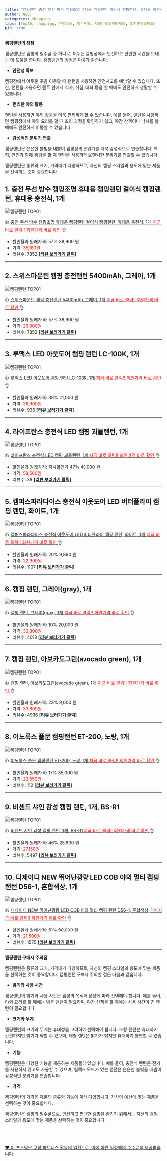 ```yaml
---
title: "캠핑랜턴 충전 무선 방수 캠핑조명 휴대용 캠핑랜턴 걸이식 캠핑랜턴, 휴대용 충전식, 1개 필수 필요 추천 제품 비교 최저 가격 비교 장점 구매 후기 구매평"
author: NEO.
categories: shopping
tags: [Top10, shopping, 유행상품, 필수구매, 지금바로클릭하세요, 놓치면후회해요]
pin: true
---
```

**캠핑랜턴의 장점**

캠핑랜턴은 캠핑의 필수품 중 하나로, 어두운 캠핑장에서 안전하고 편안한 시간을 보내는 데 도움을 줍니다. 캠핑랜턴의 장점은 다음과 같습니다.

* **안전성 확보**

캠핑장에서 어두운 곳을 이동할 때 랜턴을 사용하면 안전사고를 예방할 수 있습니다. 또한, 랜턴을 사용하면 텐트 안에서 식사, 취침, 대화 등을 할 때에도 안전하게 생활할 수 있습니다.

* **편리한 야외 활동**

랜턴을 사용하면 야외 활동을 더욱 편리하게 할 수 있습니다. 예를 들어, 랜턴을 사용하면 캠핑장에서 야외 요리를 할 때 조리 과정을 확인하기 쉽고, 야간 산책이나 낚시를 할 때에도 안전하게 이동할 수 있습니다.

* **감성적인 분위기 연출**

캠핑랜턴은 은은한 불빛을 내뿜어 캠핑장의 분위기를 더욱 감성적으로 연출합니다. 특히, 연인과 함께 캠핑을 할 때 랜턴을 사용하면 로맨틱한 분위기를 연출할 수 있습니다.

캠핑랜턴은 종류와 크기, 가격대가 다양하므로, 자신의 캠핑 스타일과 용도에 맞는 제품을 선택하는 것이 중요합니다.

   

## 1. 충전 무선 방수 캠핑조명 휴대용 캠핑랜턴 걸이식 캠핑랜턴, 휴대용 충전식, 1개

![캠핑랜턴 TOP01](https://thumbnail7.coupangcdn.com/thumbnails/remote/490x490ex/image/vendor_inventory/9252/c84a3af84591c01bdbffa0e7e4ab77e336527542367aa2bcfc89330b5072.jpg)


👍 [충전 무선 방수 캠핑조명 휴대용 캠핑랜턴 걸이식 캠핑랜턴, 휴대용 충전식, 1개 <font color=red> 지금 바로 클릭!! 회원가격 바로 확인 </font> ](https://link.coupang.com/re/AFFSDP?lptag=AF3617701&subid=GithubCoopas&pageKey=7425042824&traceid=V0-153&itemId=19271646652&vendorItemId=87078009400) 👌 


- 할인율과 원래가격: 57%  38,900   원
- 가격: <span style='color:red'>35,180원</span>
- 리뷰수: 7852  [**[리뷰 보러가기 클릭]**](https://link.coupang.com/re/AFFSDP?lptag=AF3617701&subid=GithubCoopas&pageKey=7425042824&traceid=V0-153&itemId=19271646652&vendorItemId=87078009400)

---


   

## 2. 스위스마운틴 캠핑 충전랜턴 5400mAh, 그레이, 1개

![캠핑랜턴 TOP01](https://thumbnail9.coupangcdn.com/thumbnails/remote/490x490ex/image/retail/images/8937448360313644-45c74cc7-10f7-4393-a44d-7ef65517b28b.jpg)


👍 [스위스마운틴 캠핑 충전랜턴 5400mAh, 그레이, 1개 <font color=red> 지금 바로 클릭!! 회원가격 바로 확인 </font> ](https://link.coupang.com/re/AFFSDP?lptag=AF3617701&subid=GithubCoopas&pageKey=144935891&traceid=V0-153&itemId=420379271&vendorItemId=4033883928) 👌 


- 할인율과 원래가격: 57%  38,900   원
- 가격: <span style='color:red'>29,800원</span>
- 리뷰수: 7852  [**[리뷰 보러가기 클릭]**](https://link.coupang.com/re/AFFSDP?lptag=AF3617701&subid=GithubCoopas&pageKey=144935891&traceid=V0-153&itemId=420379271&vendorItemId=4033883928)

---


   

## 3. 루맥스 LED 아웃도어 캠핑 랜턴 LC-100K, 1개

![캠핑랜턴 TOP01](https://thumbnail8.coupangcdn.com/thumbnails/remote/490x490ex/image/retail/images/231631379715616-b6f8364d-19c2-46ce-928b-82974fab2124.jpg)


👍 [루맥스 LED 아웃도어 캠핑 랜턴 LC-100K, 1개 <font color=red> 지금 바로 클릭!! 회원가격 바로 확인 </font> ](https://link.coupang.com/re/AFFSDP?lptag=AF3617701&subid=GithubCoopas&pageKey=7425397055&traceid=V0-153&itemId=19273029266&vendorItemId=5627574708) 👌 


- 할인율과 원래가격: 38%  21,000   원
- 가격: <span style='color:red'>36,900원</span>
- 리뷰수: 936  [**[리뷰 보러가기 클릭]**](https://link.coupang.com/re/AFFSDP?lptag=AF3617701&subid=GithubCoopas&pageKey=7425397055&traceid=V0-153&itemId=19273029266&vendorItemId=5627574708)

---


   

## 4. 라이프란스 충전식 LED 캠핑 괴물랜턴, 1개

![캠핑랜턴 TOP01](https://thumbnail7.coupangcdn.com/thumbnails/remote/490x490ex/image/retail/images/2022/05/20/11/4/b2d304d6-8c2d-4561-951a-2c3fbf8ffd9c.jpg)


👍 [라이프란스 충전식 LED 캠핑 괴물랜턴, 1개 <font color=red> 지금 바로 클릭!! 회원가격 바로 확인 </font> ](https://link.coupang.com/re/AFFSDP?lptag=AF3617701&subid=GithubCoopas&pageKey=6437346335&traceid=V0-153&itemId=13919711429&vendorItemId=81753445435) 👌 


- 할인율과 원래가격: 즉시할인가 47%  40,000   원
- 가격: <span style='color:red'>58,500원</span>
- 리뷰수: 38  [**[리뷰 보러가기 클릭]**](https://link.coupang.com/re/AFFSDP?lptag=AF3617701&subid=GithubCoopas&pageKey=6437346335&traceid=V0-153&itemId=13919711429&vendorItemId=81753445435)

---


   

## 5. 캠퍼스파라다이스 충전식 아웃도어 LED 버터플라이 캠핑 랜턴, 화이트, 1개

![캠핑랜턴 TOP01](https://thumbnail10.coupangcdn.com/thumbnails/remote/490x490ex/image/rs_quotation_api/nem3wgic/b8267f9c2e94480e97c8056a55962f22.jpg)


👍 [캠퍼스파라다이스 충전식 아웃도어 LED 버터플라이 캠핑 랜턴, 화이트, 1개 <font color=red> 지금 바로 클릭!! 회원가격 바로 확인 </font> ](https://link.coupang.com/re/AFFSDP?lptag=AF3617701&subid=GithubCoopas&pageKey=7470252770&traceid=V0-153&itemId=19491183630&vendorItemId=86600918677) 👌 


- 할인율과 원래가격: 20%  9,890   원
- 가격: <span style='color:red'>22,900원</span>
- 리뷰수: 1107  [**[리뷰 보러가기 클릭]**](https://link.coupang.com/re/AFFSDP?lptag=AF3617701&subid=GithubCoopas&pageKey=7470252770&traceid=V0-153&itemId=19491183630&vendorItemId=86600918677)

---


   

## 6. 캠핑 랜턴, 그레이(gray), 1개

![캠핑랜턴 TOP01](https://thumbnail7.coupangcdn.com/thumbnails/remote/490x490ex/image/vendor_inventory/9dbd/2d0737dae00a138c13b5b2c861e22d8ccf8d693882b3c22842f5adb044a1.jpg)


👍 [캠핑 랜턴, 그레이(gray), 1개 <font color=red> 지금 바로 클릭!! 회원가격 바로 확인 </font> ](https://link.coupang.com/re/AFFSDP?lptag=AF3617701&subid=GithubCoopas&pageKey=7214380834&traceid=V0-153&itemId=18266007750&vendorItemId=85615557065) 👌 


- 할인율과 원래가격: 10%  20,000   원
- 가격: <span style='color:red'>33,800원</span>
- 리뷰수: 4013  [**[리뷰 보러가기 클릭]**](https://link.coupang.com/re/AFFSDP?lptag=AF3617701&subid=GithubCoopas&pageKey=7214380834&traceid=V0-153&itemId=18266007750&vendorItemId=85615557065)

---


   

## 7. 캠핑 랜턴, 아보카도그린(avocado green), 1개

![캠핑랜턴 TOP01](https://thumbnail6.coupangcdn.com/thumbnails/remote/490x490ex/image/vendor_inventory/12ee/1643b4704d48c5802c441577c9256ecfff1f657c3481dfca214c7322574d.jpg)


👍 [캠핑 랜턴, 아보카도그린(avocado green), 1개 <font color=red> 지금 바로 클릭!! 회원가격 바로 확인 </font> ](https://link.coupang.com/re/AFFSDP?lptag=AF3617701&subid=GithubCoopas&pageKey=7214380834&traceid=V0-153&itemId=18266007752&vendorItemId=85615557046) 👌 


- 할인율과 원래가격: 23%  9,000   원
- 가격: <span style='color:red'>33,800원</span>
- 리뷰수: 4936  [**[리뷰 보러가기 클릭]**](https://link.coupang.com/re/AFFSDP?lptag=AF3617701&subid=GithubCoopas&pageKey=7214380834&traceid=V0-153&itemId=18266007752&vendorItemId=85615557046)

---


   

## 8. 이노룩스 풀문 캠핑랜턴 ET-200, 노랑, 1개

![캠핑랜턴 TOP01](https://thumbnail8.coupangcdn.com/thumbnails/remote/490x490ex/image/retail/images/2023/03/14/18/6/f2c12ad4-518a-4dc3-865d-13900e054ebe.jpg)


👍 [이노룩스 풀문 캠핑랜턴 ET-200, 노랑, 1개 <font color=red> 지금 바로 클릭!! 회원가격 바로 확인 </font> ](https://link.coupang.com/re/AFFSDP?lptag=AF3617701&subid=GithubCoopas&pageKey=7197039407&traceid=V0-153&itemId=18183018467&vendorItemId=85331981372) 👌 


- 할인율과 원래가격: 17%  35,000   원
- 가격: <span style='color:red'>23,550원</span>
- 리뷰수: 112  [**[리뷰 보러가기 클릭]**](https://link.coupang.com/re/AFFSDP?lptag=AF3617701&subid=GithubCoopas&pageKey=7197039407&traceid=V0-153&itemId=18183018467&vendorItemId=85331981372)

---


   

## 9. 비센드 샤인 감성 캠핑 랜턴, 1개, BS-R1

![캠핑랜턴 TOP01](https://thumbnail9.coupangcdn.com/thumbnails/remote/490x490ex/image/rs_quotation_api/knoaumv6/b45ba43affc449eabd1ca1962a14ad4b.jpg)


👍 [비센드 샤인 감성 캠핑 랜턴, 1개, BS-R1 <font color=red> 지금 바로 클릭!! 회원가격 바로 확인 </font> ](https://link.coupang.com/re/AFFSDP?lptag=AF3617701&subid=GithubCoopas&pageKey=6899792446&traceid=V0-153&itemId=16591002911&vendorItemId=83776127403) 👌 


- 할인율과 원래가격: 46%  25,800   원
- 가격: <span style='color:red'>27,150원</span>
- 리뷰수: 5497  [**[리뷰 보러가기 클릭]**](https://link.coupang.com/re/AFFSDP?lptag=AF3617701&subid=GithubCoopas&pageKey=6899792446&traceid=V0-153&itemId=16591002911&vendorItemId=83776127403)

---


   

## 10. 디제이디 NEW 뛰어난광량 LED COB 야외 멀티 캠핑 랜턴 D56-1, 혼합색상, 1개

![캠핑랜턴 TOP01](https://thumbnail8.coupangcdn.com/thumbnails/remote/490x490ex/image/retail/images/2023/11/16/10/7/f0fd2603-056f-4126-a7bc-94cbc8faee0c.jpg)


👍 [디제이디 NEW 뛰어난광량 LED COB 야외 멀티 캠핑 랜턴 D56-1, 혼합색상, 1개 <font color=red> 지금 바로 클릭!! 회원가격 바로 확인 </font> ](https://link.coupang.com/re/AFFSDP?lptag=AF3617701&subid=GithubCoopas&pageKey=7720724311&traceid=V0-153&itemId=20720309053&vendorItemId=87791156372) 👌 


- 할인율과 원래가격: 51%  60,000   원
- 가격: <span style='color:red'>21,500원</span>
- 리뷰수: 1575  [**[리뷰 보러가기 클릭]**](https://link.coupang.com/re/AFFSDP?lptag=AF3617701&subid=GithubCoopas&pageKey=7720724311&traceid=V0-153&itemId=20720309053&vendorItemId=87791156372)

---
**캠핑랜턴 구매시 주의점**

캠핑랜턴은 종류와 크기, 가격대가 다양하므로, 자신의 캠핑 스타일과 용도에 맞는 제품을 선택하는 것이 중요합니다. 캠핑랜턴 구매시 주의할 점은 다음과 같습니다.

* **밝기와 사용 시간**

캠핑랜턴의 밝기와 사용 시간은 캠핑의 목적과 상황에 따라 선택해야 합니다. 예를 들어, 야외 요리를 할 때에는 밝은 랜턴이 필요하며, 야간 산책을 할 때에는 사용 시간이 긴 랜턴이 필요합니다.

* **크기와 무게**

캠핑랜턴의 크기와 무게는 휴대성을 고려하여 선택해야 합니다. 소형 랜턴은 휴대하기 간편하지만 밝기가 약할 수 있으며, 대형 랜턴은 밝기가 밝지만 휴대하기 불편할 수 있습니다.

* **기능**

캠핑랜턴은 다양한 기능을 제공하는 제품들이 있습니다. 예를 들어, 충전식 랜턴은 전기를 사용하지 않고도 사용할 수 있으며, 릴렉스 모드가 있는 랜턴은 은은한 불빛을 내뿜어 감성적인 분위기를 연출합니다.

* **가격**

캠핑랜턴의 가격은 제품의 종류와 기능에 따라 다양합니다. 자신의 예산에 맞는 제품을 선택하는 것이 중요합니다.

캠핑랜턴은 캠핑의 필수품으로, 안전하고 편안한 캠핑을 즐기기 위해서는 자신의 캠핑 스타일과 용도에 맞는 제품을 선택하는 것이 중요합니다.<br><br><br><br><br> [ ❤  이 포스팅은 쿠팡 파트너스 활동의 일환으로, 이에 따른 일정액의 수수료를 제공받습니다](https://link.coupang.com/a/bcEFyh)